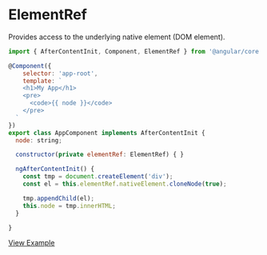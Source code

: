 # ElementRef

Provides access to the underlying native element (DOM element).

```js
import { AfterContentInit, Component, ElementRef } from '@angular/core';

@Component({
	selector: 'app-root',
	template: `
    <h1>My App</h1>
    <pre>
      <code>{{ node }}</code>
    </pre>
  `
})
export class AppComponent implements AfterContentInit {
  node: string;

  constructor(private elementRef: ElementRef) { }

  ngAfterContentInit() {
    const tmp = document.createElement('div');
    const el = this.elementRef.nativeElement.cloneNode(true);

    tmp.appendChild(el);
    this.node = tmp.innerHTML;
  }

}
```
[View Example](https://plnkr.co/edit/TY7SrMXs8XoV6AOYwn9k?p=preview)
